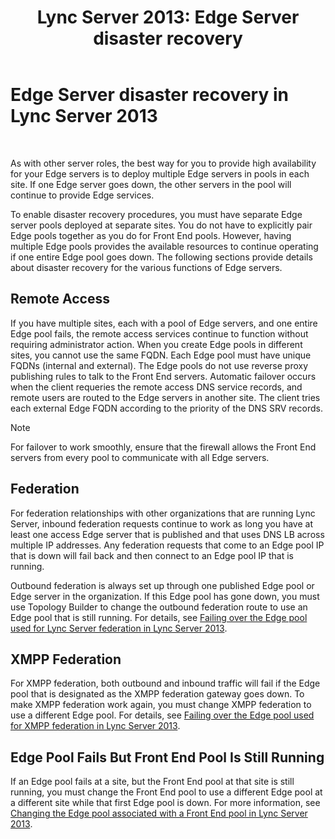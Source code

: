 ﻿---
title: 'Lync Server 2013: Edge Server disaster recovery'
TOCTitle: Edge Server disaster recovery
ms:assetid: 05ec8d26-d167-4a6f-a966-a1f8873cf974
ms:mtpsurl: https://technet.microsoft.com/en-us/library/JJ687960(v=OCS.15)
ms:contentKeyID: 49733545
ms.date: 04/27/2018
mtps_version: v=OCS.15
---

# Edge Server disaster recovery in Lync Server 2013

 


As with other server roles, the best way for you to provide high availability for your Edge servers is to deploy multiple Edge servers in pools in each site. If one Edge server goes down, the other servers in the pool will continue to provide Edge services.

To enable disaster recovery procedures, you must have separate Edge server pools deployed at separate sites. You do not have to explicitly pair Edge pools together as you do for Front End pools. However, having multiple Edge pools provides the available resources to continue operating if one entire Edge pool goes down. The following sections provide details about disaster recovery for the various functions of Edge servers.

## Remote Access

If you have multiple sites, each with a pool of Edge servers, and one entire Edge pool fails, the remote access services continue to function without requiring administrator action. When you create Edge pools in different sites, you cannot use the same FQDN. Each Edge pool must have unique FQDNs (internal and external). The Edge pools do not use reverse proxy publishing rules to talk to the Front End servers. Automatic failover occurs when the client requeries the remote access DNS service records, and remote users are routed to the Edge servers in another site. The client tries each external Edge FQDN according to the priority of the DNS SRV records.


> [!NOTE]
> For failover to work smoothly, ensure that the firewall allows the Front End servers from every pool to communicate with all Edge servers.



## Federation

For federation relationships with other organizations that are running Lync Server, inbound federation requests continue to work as long you have at least one access Edge server that is published and that uses DNS LB across multiple IP addresses. Any federation requests that come to an Edge pool IP that is down will fail back and then connect to an Edge pool IP that is running.

Outbound federation is always set up through one published Edge pool or Edge server in the organization. If this Edge pool has gone down, you must use Topology Builder to change the outbound federation route to use an Edge pool that is still running. For details, see [Failing over the Edge pool used for Lync Server federation in Lync Server 2013](lync-server-2013-failing-over-the-edge-pool-used-for-lync-server-federation.md).

## XMPP Federation

For XMPP federation, both outbound and inbound traffic will fail if the Edge pool that is designated as the XMPP federation gateway goes down. To make XMPP federation work again, you must change XMPP federation to use a different Edge pool. For details, see [Failing over the Edge pool used for XMPP federation in Lync Server 2013](lync-server-2013-failing-over-the-edge-pool-used-for-xmpp-federation.md).

## Edge Pool Fails But Front End Pool Is Still Running

If an Edge pool fails at a site, but the Front End pool at that site is still running, you must change the Front End pool to use a different Edge pool at a different site while that first Edge pool is down. For more information, see [Changing the Edge pool associated with a Front End pool in Lync Server 2013](lync-server-2013-changing-the-edge-pool-associated-with-a-front-end-pool.md).

